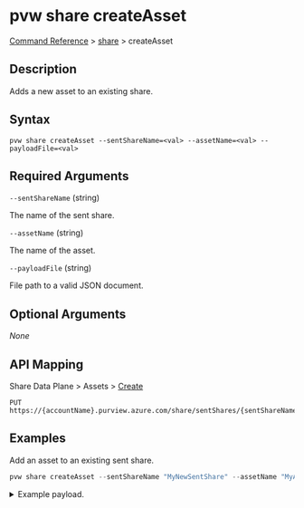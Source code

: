 # pvw share createAsset

[Command Reference](../../../README.md#command-reference) > [share](./main.md) >  createAsset

## Description

Adds a new asset to an existing share.

## Syntax

```
pvw share createAsset --sentShareName=<val> --assetName=<val> --payloadFile=<val>
```

## Required Arguments

`--sentShareName` (string)

The name of the sent share.

`--assetName` (string)

The name of the asset.

`--payloadFile` (string)

File path to a valid JSON document.

## Optional Arguments

*None*

## API Mapping

Share Data Plane > Assets > [Create](https://docs.microsoft.com/en-us/rest/api/purview/sharedataplane/assets/create)
```
PUT https://{accountName}.purview.azure.com/share/sentShares/{sentShareName}/assets/{assetName}
```

## Examples

Add an asset to an existing sent share.

```powershell
pvw share createAsset --sentShareName "MyNewSentShare" --assetName "MyAssetName" --payloadFile "/path/to/file.json"
```


<details><summary>Example payload.</summary>
<p>

```json
{
    "kind": "BlobAccount",
    "properties": {
        "storageAccountResourceId": "/subscriptions/2c334b6c-e556-40ac-a4c0-c0d1d2e08ca0/resourceGroups/pvw-7643-rg/providers/Microsoft.Storage/storageAccounts/storagedatashare01",
        "receiverAssetName": "MyAssetName",
        "paths": [
            {
                "containerName": "products",
                "senderPath": "products.csv",
                "receiverPath": "products.csv"
            }
        ]
    }
}
```
</p>
</details>
